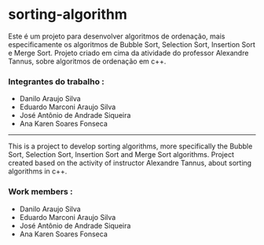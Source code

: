 # sorting-algorithm

Este é um projeto para desenvolver algoritmos de ordenação, mais especificamente os algoritmos de Bubble Sort, Selection Sort, Insertion Sort e Merge Sort.
Projeto criado em cima da atividade do professor Alexandre Tannus, sobre algoritmos de ordenação em c++.

### Integrantes do trabalho :
- Danilo Araujo Silva
- Eduardo Marconi Araujo Silva
- José Antônio de Andrade Siqueira
- Ana Karen Soares Fonseca
---

This is a project to develop sorting algorithms, more specifically the Bubble Sort, Selection Sort, Insertion Sort and Merge Sort algorithms.
Project created based on the activity of instructor Alexandre Tannus, about sorting algorithms in c++.

### Work members :
- Danilo Araujo Silva 
- Eduardo Marconi Araujo Silva 
- José Antônio de Andrade Siqueira 
- Ana Karen Soares Fonseca
